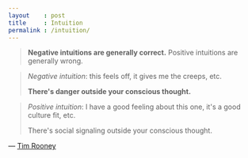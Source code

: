```yaml
---
layout    : post
title     : Intuition
permalink : /intuition/
---
```



> **Negative intuitions are generally correct.** Positive intuitions are generally wrong.

> _Negative intuition_: this feels off, it gives me the creeps, etc.
> 
> **There's danger outside your conscious thought.**

> _Positive intuition_: I have a good feeling about this one, it's a good culture fit, etc.
> 
> There's social signaling outside your conscious thought.

&mdash; [Tim Rooney](https://twitter.com/tjrwriting/status/1258080863771930626)
